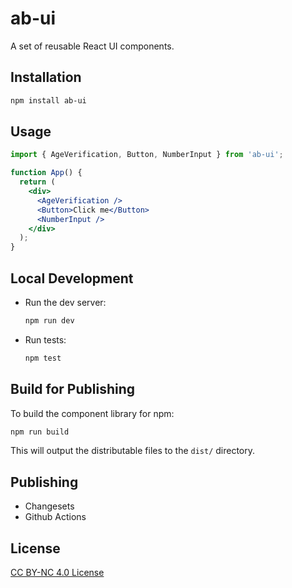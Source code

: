 # ab-ui

A set of reusable React UI components.

## Installation

```sh
npm install ab-ui
```

## Usage

```jsx
import { AgeVerification, Button, NumberInput } from 'ab-ui';

function App() {
  return (
    <div>
      <AgeVerification />
      <Button>Click me</Button>
      <NumberInput />
    </div>
  );
}
```

## Local Development

- Run the dev server:
  ```sh
  npm run dev
  ```
- Run tests:
  ```sh
  npm test
  ```

## Build for Publishing

To build the component library for npm:

```sh
npm run build
```

This will output the distributable files to the `dist/` directory.

## Publishing

- Changesets
- Github Actions



## License

[CC BY-NC 4.0 License](https://creativecommons.org/licenses/by-nc/4.0/)
